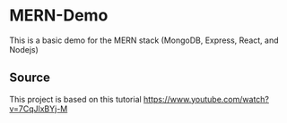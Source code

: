 # MERN-Demo
This is a basic demo for the MERN stack (MongoDB, Express, React, and Nodejs)
## Source
This project is based on this tutorial https://www.youtube.com/watch?v=7CqJlxBYj-M
